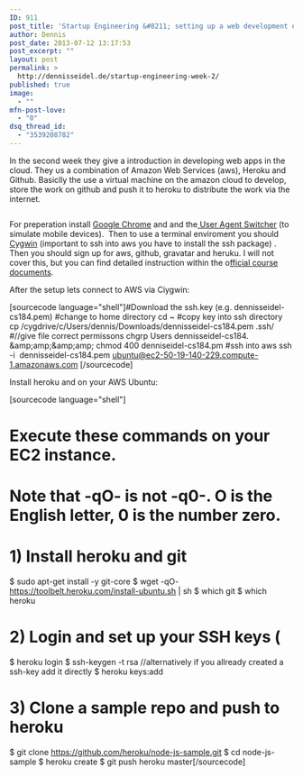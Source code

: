 ```yaml
---
ID: 911
post_title: 'Startup Engineering &#8211; setting up a web development environment'
author: Dennis
post_date: 2013-07-12 13:17:53
post_excerpt: ""
layout: post
permalink: >
  http://dennisseidel.de/startup-engineering-week-2/
published: true
image:
  - ""
mfn-post-love:
  - "0"
dsq_thread_id:
  - "3539208782"
---
```

In the second week they give a introduction in developing web apps in the cloud. They us a combination of Amazon Web Services (aws), Heroku and Github. Basiclly the use a virtual machine on the amazon cloud to develop, store the work on github and push it to heroku to distribute the work via the internet.

<img alt="" src="http://imageshack.us/a/img811/5998/ei3m.png" />

For preperation install <a href="http://www.google.de/intl/de/chrome/browser/">Google Chrome</a> and and the<a href="https://chrome.google.com/webstore/detail/user-agent-switcher-for-c/djflhoibgkdhkhhcedjiklpkjnoahfmg?hl=en-US"> User Agent Switcher</a> (to simulate mobile devices).  Then to use a terminal enviroment you should <a href="http://cygwin.com/">Cygwin</a> (important to ssh into aws you have to install the ssh package) . Then you should sign up for aws, github, gravatar and heruku. I will not cover this, but you can find detailed instruction within the o<a href="http://de.slideshare.net/DennisSeidel/lecture2-interactivestart">fficial course documents</a>.

After the setup lets connect to AWS via Ciygwin:

[sourcecode language="shell"]#Download the ssh.key (e.g. dennisseidel-cs184.pem)
#change to home directory
cd ~
#copy key into ssh directory
cp /cygdrive/c/Users/dennis/Downloads/dennisseidel-cs184.pem .ssh/
#//give file correct permissons
chgrp Users dennisseidel-cs184. &amp;amp;amp;&amp;amp;amp; chmod 400 denniseidel-cs184.pm
#ssh into aws
ssh -i  dennisseidel-cs184.pem ubuntu@ec2-50-19-140-229.compute-1.amazonaws.com
[/sourcecode]

Install heroku and on your AWS Ubuntu:

[sourcecode language="shell"]
# Execute these commands on your EC2 instance.
# Note that -qO- is not -q0-. O is the English letter, 0 is the number zero.
# 1) Install heroku and git
$ sudo apt-get install -y git-core
$ wget -qO- https://toolbelt.heroku.com/install-ubuntu.sh | sh
$ which git
$ which heroku
# 2) Login and set up your SSH keys (
$ heroku login
$ ssh-keygen -t rsa //alternatively if you allready created a ssh-key add it directly
$ heroku keys:add
# 3) Clone a sample repo and push to heroku
$ git clone https://github.com/heroku/node-js-sample.git
$ cd node-js-sample
$ heroku create
$ git push heroku master[/sourcecode]